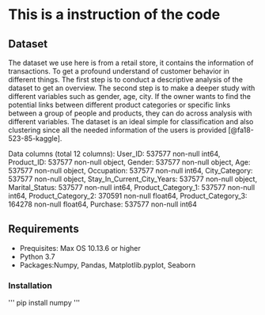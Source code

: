 # This is a instruction of the code

## Dataset

The dataset we use here is from a retail store, it contains the information of transactions. To get a profound understand of customer behavior in different things. The first step is to conduct a descriptive analysis of the dataset to get an overview. The second step is to make a deeper study with different variables such as gender, age, city. If the owner wants to find the potential links between different product categories or specific links between a group of people and products, they can do across analysis with different variables. The dataset is an ideal simple for classification and also clustering since all the needed information of the users is provided [@fa18-523-85-kaggle].   


Data columns (total 12 columns): User_ID: 537577 non-null int64, Product_ID: 537577 non-null object, Gender: 537577 non-null object, Age: 537577 non-null object, Occupation: 537577 non-null int64, City_Category: 537577 non-null object, Stay_In_Current_City_Years: 537577 non-null object, Marital_Status: 537577 non-null int64, Product_Category_1: 537577 non-null int64, Product_Category_2: 370591 non-null float64, Product_Category_3: 164278 non-null float64, Purchase: 537577 non-null int64

## Requirements

* Prequisites: Max OS 10.13.6 or higher
* Python 3.7
* Packages:Numpy, Pandas, Matplotlib.pyplot, Seaborn

### Installation

'''
pip install numpy
'''
